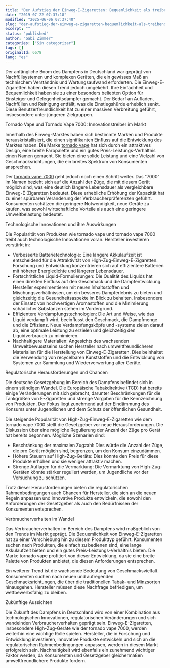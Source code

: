 ```yaml
---
title: "Der Aufstieg der Einweg-E-Zigaretten: Bequemlichkeit als treibende Kraft"
date: "2019-07-22 07:37:18"
modified: "2025-06-06 07:37:40"
slug: "der-aufstieg-der-einweg-e-zigaretten-bequemlichkeit-als-treibende-kraft"
excerpt: ""
status: "published"
author: "Gabi Zimmer"
categories: ["Sin categorizar"]
tags: []
originalId: 6678
lang: "es"
---
```


Der anfängliche Boom des Dampfens in Deutschland war geprägt von Nachfüllsystemen und komplexen Geräten, die ein gewisses Maß an technischem Verständnis und Wartungsaufwand erforderten. Die Einweg-E-Zigaretten haben diesen Trend jedoch umgekehrt. Ihre Einfachheit und Bequemlichkeit haben sie zu einer besonders beliebten Option für Einsteiger und Gelegenheitsdampfer gemacht. Der Bedarf an Aufladen, Nachfüllen und Reinigung entfällt, was die Einstiegshürde erheblich senkt. Diese Benutzerfreundlichkeit hat zu einer massiven Verbreitung geführt, insbesondere unter jüngeren Zielgruppen.

Tornado Vape und Tornado Vape 7000: Innovationstreiber im Markt

Innerhalb des Einweg-Marktes haben sich bestimmte Marken und Produkte herauskristallisiert, die einen signifikanten Einfluss auf die Entwicklung des Marktes haben. Die Marke [tornado vape](https://www.shoprandmtornado.de/) hat sich durch ein attraktives Design, eine breite Farbpalette und ein gutes Preis-Leistungs-Verhältnis einen Namen gemacht. Sie bieten eine solide Leistung und eine Vielzahl von Geschmacksrichtungen, die ein breites Spektrum von Konsumenten ansprechen.

Der [tornado vape 7000](https://www.shoprandmtornado.de/collections/randm-tornado-7000) geht jedoch noch einen Schritt weiter. Das "7000" im Namen bezieht sich auf die Anzahl der Züge, die mit diesem Gerät möglich sind, was eine deutlich längere Lebensdauer als vergleichbare Einweg-E-Zigaretten bedeutet. Diese erhebliche Erhöhung der Kapazität hat zu einer spürbaren Veränderung der Verbraucherpräferenzen geführt. Konsumenten schätzen die geringere Notwendigkeit, neue Geräte zu kaufen, was sowohl wirtschaftliche Vorteile als auch eine geringere Umweltbelastung bedeutet.

Technologische Innovationen und ihre Auswirkungen

Die Popularität von Produkten wie tornado vape und tornado vape 7000 treibt auch technologische Innovationen voran. Hersteller investieren verstärkt in:

* Verbesserte Batterietechnologie: Eine längere Akkulaufzeit ist entscheidend für die Attraktivität von High-Zug-Einweg-E-Zigaretten. Forschung und Entwicklung konzentrieren sich auf effizientere Batterien mit höherer Energiedichte und längerer Lebensdauer.
* Fortschrittliche Liquid-Formulierungen: Die Qualität des Liquids hat einen direkten Einfluss auf den Geschmack und die Dampfentwicklung. Hersteller experimentieren mit neuen Inhaltsstoffen und Mischungsverhältnissen, um ein besseres Dampferlebnis zu bieten und gleichzeitig die Gesundheitsaspekte im Blick zu behalten. Insbesondere der Einsatz von hochwertigen Aromastoffen und die Minimierung schädlicher Substanzen stehen im Vordergrund.
* Effizientere Verdampfungstechnologien: Die Art und Weise, wie das Liquid verdampft wird, beeinflusst den Geschmack, die Dampfmenge und die Effizienz. Neue Verdampfungsköpfe und -systeme zielen darauf ab, eine optimale Leistung zu erzielen und gleichzeitig den Liquidverbrauch zu minimieren.
* Nachhaltigere Materialien: Angesichts des wachsenden Umweltbewusstseins suchen Hersteller nach umweltfreundlicheren Materialien für die Herstellung von Einweg-E-Zigaretten. Dies beinhaltet die Verwendung von recycelbaren Kunststoffen und die Entwicklung von Systemen zur Sammlung und Wiederverwertung alter Geräte.

Regulatorische Herausforderungen und Chancen

Die deutsche Gesetzgebung im Bereich des Dampfens befindet sich in einem ständigen Wandel. Die Europäische Tabakdirektive (TCD) hat bereits einige Veränderungen mit sich gebracht, darunter Beschränkungen für die Tankgrößen von E-Zigaretten und strenge Vorgaben für die Kennzeichnung von Produkten. Der Fokus liegt zunehmend auf der Eindämmung des Konsums unter Jugendlichen und dem Schutz der öffentlichen Gesundheit.

Die steigende Popularität von High-Zug-Einweg-E-Zigaretten wie dem tornado vape 7000 stellt die Gesetzgeber vor neue Herausforderungen. Die Diskussion über eine mögliche Regulierung der Anzahl der Züge pro Gerät hat bereits begonnen. Mögliche Szenarien sind:

* Beschränkung der maximalen Zugzahl: Dies würde die Anzahl der Züge, die pro Gerät möglich sind, begrenzen, um den Konsum einzudämmen.
* Höhere Steuern auf High-Zug-Geräte: Dies könnte den Preis für diese Produkte erhöhen und sie weniger attraktiv machen.
* Strenge Auflagen für die Vermarktung: Die Vermarktung von High-Zug-Geräten könnte stärker reguliert werden, um Jugendliche vor der Versuchung zu schützen.

Trotz dieser Herausforderungen bieten die regulatorischen Rahmenbedingungen auch Chancen für Hersteller, die sich an die neuen Regeln anpassen und innovative Produkte entwickeln, die sowohl den Anforderungen der Gesetzgeber als auch den Bedürfnissen der Konsumenten entsprechen.

Verbraucherverhalten im Wandel

Das Verbraucherverhalten im Bereich des Dampfens wird maßgeblich von den Trends im Markt geprägt. Die Bequemlichkeit von Einweg-E-Zigaretten hat zu einer Verschiebung hin zu diesem Produkttyp geführt. Konsumenten suchen nach Produkten, die einfach zu bedienen sind, eine lange Akkulaufzeit bieten und ein gutes Preis-Leistungs-Verhältnis bieten. Die Marke tornado vape profitiert von dieser Entwicklung, da sie eine breite Palette von Produkten anbietet, die diesen Anforderungen entsprechen.

Ein weiterer Trend ist die wachsende Bedeutung von Geschmacksvielfalt. Konsumenten suchen nach neuen und aufregenden Geschmacksrichtungen, die über die traditionellen Tabak- und Minzsorten hinausgehen. Hersteller müssen diese Nachfrage befriedigen, um wettbewerbsfähig zu bleiben.

Zukünftige Aussichten

Die Zukunft des Dampfens in Deutschland wird von einer Kombination aus technologischen Innovationen, regulatorischen Veränderungen und sich wandelnden Verbraucherverhalten geprägt sein. Einweg-E-Zigaretten, insbesondere High-Zug-Geräte wie der tornado vape 7000, werden weiterhin eine wichtige Rolle spielen. Hersteller, die in Forschung und Entwicklung investieren, innovative Produkte entwickeln und sich an die regulatorischen Rahmenbedingungen anpassen, werden in diesem Markt erfolgreich sein. Nachhaltigkeit wird ebenfalls ein zunehmend wichtiger Faktor werden, da Konsumenten und Gesetzgeber gleichermaßen umweltfreundlichere Produkte fordern.